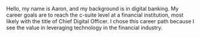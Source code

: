 Hello, my name is Aaron, and my background is in digital banking. My career goals are to reach the c-suite level at a financial institution, most likely with the title of Chief Digital Officer. I chose this career path because I see the value in leveraging technology in the financial industry.
